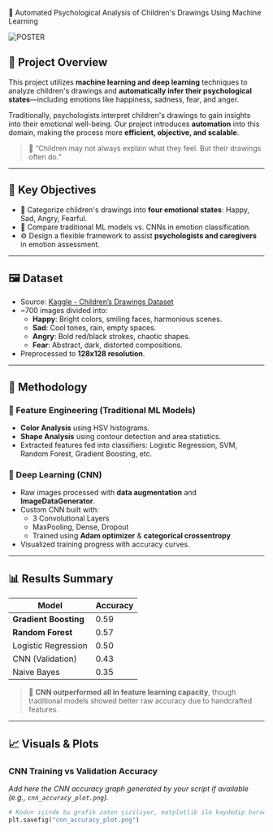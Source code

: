 🧠 Automated Psychological Analysis of Children's Drawings Using Machine Learning

![POSTER](https://github.com/user-attachments/assets/14097d09-bbc1-4966-b6e4-04fad43bbc43)


## 🎯 Project Overview

This project utilizes **machine learning and deep learning** techniques to analyze children's drawings and **automatically infer their psychological states**—including emotions like happiness, sadness, fear, and anger.

Traditionally, psychologists interpret children's drawings to gain insights into their emotional well-being. Our project introduces **automation** into this domain, making the process more **efficient, objective, and scalable**.

> 🧒 “Children may not always explain what they feel. But their drawings often do.”

---

## 📌 Key Objectives

- 📂 Categorize children's drawings into **four emotional states**: Happy, Sad, Angry, Fearful.
- 🧪 Compare traditional ML models vs. CNNs in emotion classification.
- ⚙️ Design a flexible framework to assist **psychologists and caregivers** in emotion assessment.

---

## 🖼️ Dataset

- Source: [Kaggle - Children’s Drawings Dataset](https://www.kaggle.com/)  
- ~700 images divided into:
  - **Happy**: Bright colors, smiling faces, harmonious scenes.
  - **Sad**: Cool tones, rain, empty spaces.
  - **Angry**: Bold red/black strokes, chaotic shapes.
  - **Fear**: Abstract, dark, distorted compositions.
- Preprocessed to **128x128 resolution**.

---

## 🧪 Methodology

### 🎨 Feature Engineering (Traditional ML Models)
- **Color Analysis** using HSV histograms.
- **Shape Analysis** using contour detection and area statistics.
- Extracted features fed into classifiers: Logistic Regression, SVM, Random Forest, Gradient Boosting, etc.

### 🤖 Deep Learning (CNN)
- Raw images processed with **data augmentation** and **ImageDataGenerator**.
- Custom CNN built with:
  - 3 Convolutional Layers
  - MaxPooling, Dense, Dropout
  - Trained using **Adam optimizer** & **categorical crossentropy**
- Visualized training progress with accuracy curves.

---

## 📊 Results Summary

| Model                | Accuracy |
|---------------------|----------|
| **Gradient Boosting**       | 0.59     |
| **Random Forest**           | 0.57     |
| Logistic Regression | 0.50     |
| CNN (Validation)    | 0.43     |
| Naive Bayes         | 0.35     |

> 🎯 **CNN outperformed all in feature learning capacity**, though traditional models showed better raw accuracy due to handcrafted features.

---

## 📈 Visuals & Plots

### CNN Training vs Validation Accuracy
_Add here the CNN accuracy graph generated by your script if available (e.g., `cnn_accuracy_plot.png`)._

```python
# Kodun içinde bu grafik zaten çiziliyor, matplotlib ile kaydedip burada kullanabilirsin:
plt.savefig("cnn_accuracy_plot.png")
